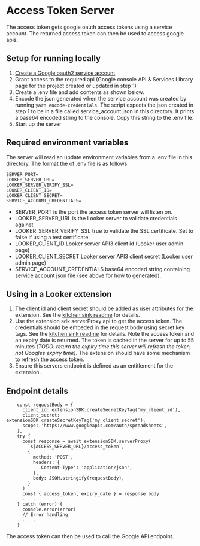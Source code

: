 # Access Token Server

The access token gets google oauth access tokens using a service account. The returned access token can then be used to access google apis.

## Setup for running locally

1. [Create a Google oauth2 service account](https://developers.google.com/identity/protocols/oauth2/service-account)
2. Grant access to the required api (Google console API & Services Library page for the project created or updated in step 1)
3. Create a .env file and add contents as shown below.
4. Encode the json generated when the service account was created by running `yarn encode-credentials`. The script expects the json created in step 1 to be in a file called service_account.json in this directory. It prints a base64 encoded string to the console. Copy this string to the .env file.
5. Start up the server

## Required environment variables

The server will read an update environment variables from a .env file in this directory. The format the of .env file is as follows

```
SERVER_PORT=
LOOKER_SERVER_URL=
LOOKER_SERVER_VERIFY_SSL=
LOOKER_CLIENT_ID=
LOOKER_CLIENT_SECRET=
SERVICE_ACCOUNT_CREDENTIALS=
```

- SERVER_PORT is the port the access token server will listen on.
- LOOKER_SERVER_URL is the Looker server to validate credentials against
- LOOKER_SERVER_VERIFY_SSL true to validate the SSL certificate. Set to false if using a test certificate.
- LOOKER_CLIENT_ID Looker server API3 client id (Looker user admin page)
- LOOKER_CLIENT_SECRET Looker server API3 client secret (Looker user admin page)
- SERVICE_ACCOUNT_CREDENTIALS base64 encoded string containing service account json file (see above for how to generated).

## Using in a Looker extension

1. The client id and client secret should be added as user attributes for the extension. See the [kitchen sink readme](https://github.com/looker-open-source/extension-template-kitchensink/blob/master/README.md) for details.
2. Use the extension sdk serverProxy api to get the access token. The credentials should be embeded in the request body using secret key tags. See the [kitchen sink readme](https://github.com/looker-open-source/extension-template-kitchensink/blob/master/README.md) for details. Note the access token and an expiry date is returned. The token is cached in the server for up to 55 minutes _(TODO: return the expiry time this server will refresh the token, not Googles expiry time)_. The extension should have some mechanism to refresh the access token.
3. Ensure this servers endpoint is defined as an entitlement for the extension.

## Endpoint details

```
    const requestBody = {
      client_id: extensionSDK.createSecretKeyTag('my_client_id'),
      client_secret: extensionSDK.createSecretKeyTag('my_client_secret'),
      scope: 'https://www.googleapis.com/auth/spreadsheets',
    },
    try {
      const response = await extensionSDK.serverProxy(
        `${ACCESS_SERVER_URL}/access_token`,
        {
          method: 'POST',
          headers: {
            'Content-Type': 'application/json',
          },
          body: JSON.stringify(requestBody),
        }
      )
      const { access_token, expiry_date } = response.body
      . . .
    } catch (error) {
      console.error(error)
      // Error handling
      . . .
    }
```

The access token can then be used to call the Google API endpoint.

